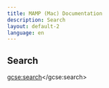 ```yaml
---
title: MAMP (Mac) Documentation
description: Search
layout: default-2
language: en
---
```


## Search

<script>
  (function() {
    var cx = '009257447005043569523:ftnifrxn1ea';
    var gcse = document.createElement('script');
    gcse.type = 'text/javascript';
    gcse.async = true;
    gcse.src = 'https://cse.google.com/cse.js?cx=' + cx;
    var s = document.getElementsByTagName('script')[0];
    s.parentNode.insertBefore(gcse, s);
  })();
</script>
<gcse:search></gcse:search>
